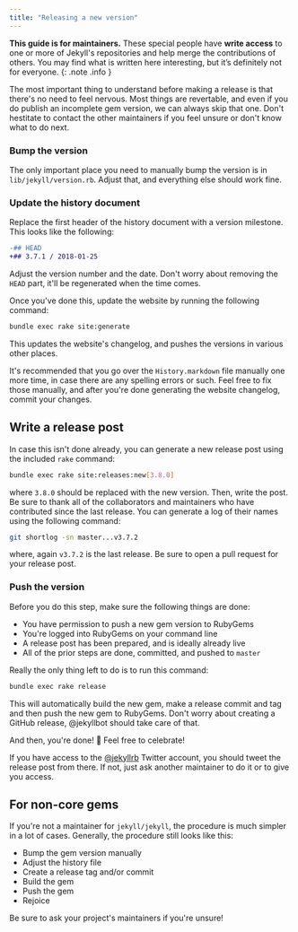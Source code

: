 ```yaml
---
title: "Releasing a new version"
---
```


**This guide is for maintainers.** These special people have **write access** to one or more of Jekyll's repositories and help merge the contributions of others. You may find what is written here interesting, but it’s definitely not for everyone.
{: .note .info }

The most important thing to understand before making a release is that there's no need to feel nervous. Most things are revertable, and even if you do publish an incomplete gem version, we can always skip that one. Don't hestitate to contact the other maintainers if you feel unsure or don't know what to do next.

### Bump the version

The only important place you need to manually bump the version is in `lib/jekyll/version.rb`. Adjust that, and everything else should work fine.

### Update the history document

Replace the first header of the history document with a version milestone. This looks like the following:

```diff
-## HEAD
+## 3.7.1 / 2018-01-25
```

Adjust the version number and the date. Don't worry about removing the `HEAD` part, it'll be regenerated when the time comes.

Once you've done this, update the website by running the following command:

```sh
bundle exec rake site:generate
```

This updates the website's changelog, and pushes the versions in various other places.

It's recommended that you go over the `History.markdown` file manually one more time, in case there are any spelling errors or such. Feel free to fix those manually, and after you're done generating the website changelog, commit your changes.

## Write a release post

In case this isn't done already, you can generate a new release post using the included `rake` command:

```sh
bundle exec rake site:releases:new[3.8.0]
```

where `3.8.0` should be replaced with the new version. Then, write the post. Be sure to thank all of the collaborators and maintainers who have contributed since the last release. You can generate a log of their names using the following command:

```sh
git shortlog -sn master...v3.7.2
```

where, again `v3.7.2` is the last release. Be sure to open a pull request for your release post.

### Push the version

Before you do this step, make sure the following things are done:

- You have permission to push a new gem version to RubyGems
- You're logged into RubyGems on your command line
- A release post has been prepared, and is ideally already live
- All of the prior steps are done, committed, and pushed to `master`

Really the only thing left to do is to run this command:

```sh
bundle exec rake release
```

This will automatically build the new gem, make a release commit and tag and then push the new gem to RubyGems. Don't worry about creating a GitHub release, @jekyllbot should take care of that.

And then, you're done! :tada: Feel free to celebrate!

If you have access to the [@jekyllrb](https://twitter.com/jekyllrb) Twitter account, you should tweet the release post from there. If not, just ask another maintainer to do it or to give you access.

## For non-core gems

If you're not a maintainer for `jekyll/jekyll`, the procedure is much simpler in a lot of cases. Generally, the procedure still looks like this:

- Bump the gem version manually
- Adjust the history file
- Create a release tag and/or commit
- Build the gem
- Push the gem
- Rejoice

Be sure to ask your project's maintainers if you're unsure!
